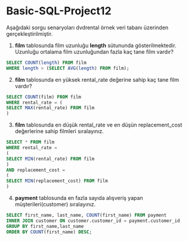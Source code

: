 # Basic-SQL-Project12

Aşağıdaki sorgu senaryoları dvdrental örnek veri tabanı üzerinden gerçekleştirilmiştir.

1. **film** tablosunda film uzunluğu **length** sütununda gösterilmektedir. Uzunluğu ortalama film uzunluğundan fazla kaç tane film vardır?

```sql
SELECT COUNT(length) FROM film 
WHERE length > (SELECT AVG(length) FROM film);

```

2. **film** tablosunda en yüksek rental_rate değerine sahip kaç tane film vardır?

```sql
SELECT COUNT(film) FROM film 
WHERE rental_rate = (
SELECT MAX(rental_rate) FROM film	
)
```

3. **film** tablosunda en düşük rental_rate ve en düşün replacement_cost değerlerine sahip filmleri sıralayınız.

```sql
SELECT * FROM film 
WHERE rental_rate = 
(
SELECT MIN(rental_rate) FROM film	
) 
AND replacement_cost =
(
SELECT MIN(replacement_cost) FROM film
)
```

4. **payment** tablosunda en fazla sayıda alışveriş yapan müşterileri(customer) sıralayınız.

```sql
SELECT first_name, last_name, COUNT(first_name) FROM payment
INNER JOIN customer ON customer.customer_id = payment.customer_id
GROUP BY first_name,last_name
ORDER BY COUNT(first_name) DESC;
```

